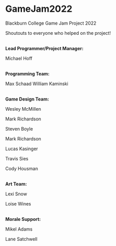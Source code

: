# GameJam2022
Blackburn College Game Jam Project 2022

Shoutouts to everyone who helped on the project!
<br></br>

<p><strong>Lead Programmer/Project Manager:</strong></p>
Michael Hoff
<br></br>
<p><strong>Programming Team:</strong></p>
Max Schaad
William Kaminski
<br></br>
<p><strong>Game Design Team:</strong></p>

Wesley McMillen

Mark Richardson

Steven Boyle

Mark Richardson

Lucas Kasinger

Travis Sies

Cody Housman
<br></br>
<p><strong>Art Team:</strong></p>

Lexi Snow

Loise Wines
<br></br>
<p><strong>Morale Support:</strong></p>

Mikel Adams

Lane Satchwell
<br></br>









